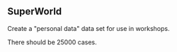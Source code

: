 ## SuperWorld

Create a "personal data" data set for use in workshops.

There should be 25000 cases.
